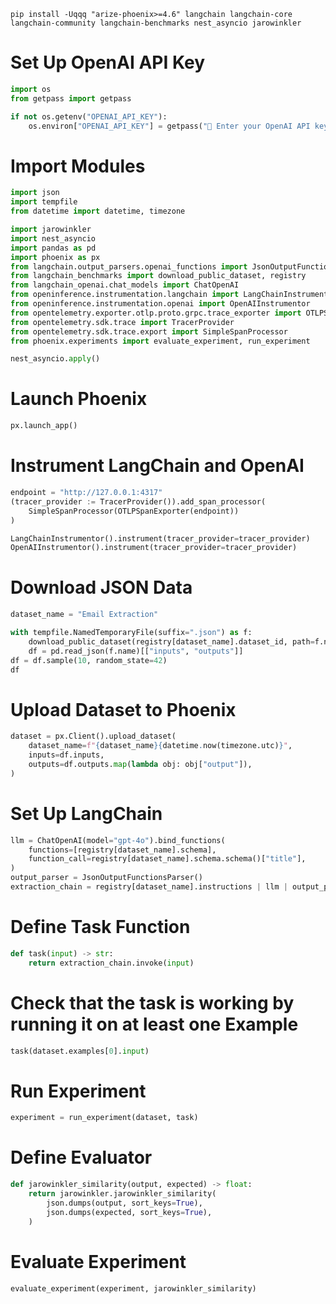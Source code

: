 ```shell
pip install -Uqqq "arize-phoenix>=4.6" langchain langchain-core langchain-community langchain-benchmarks nest_asyncio jarowinkler
```

# Set Up OpenAI API Key


```python
import os
from getpass import getpass

if not os.getenv("OPENAI_API_KEY"):
    os.environ["OPENAI_API_KEY"] = getpass("🔑 Enter your OpenAI API key: ")
```

# Import Modules


```python
import json
import tempfile
from datetime import datetime, timezone

import jarowinkler
import nest_asyncio
import pandas as pd
import phoenix as px
from langchain.output_parsers.openai_functions import JsonOutputFunctionsParser
from langchain_benchmarks import download_public_dataset, registry
from langchain_openai.chat_models import ChatOpenAI
from openinference.instrumentation.langchain import LangChainInstrumentor
from openinference.instrumentation.openai import OpenAIInstrumentor
from opentelemetry.exporter.otlp.proto.grpc.trace_exporter import OTLPSpanExporter
from opentelemetry.sdk.trace import TracerProvider
from opentelemetry.sdk.trace.export import SimpleSpanProcessor
from phoenix.experiments import evaluate_experiment, run_experiment

nest_asyncio.apply()
```

# Launch Phoenix


```python
px.launch_app()
```

# Instrument LangChain and OpenAI


```python
endpoint = "http://127.0.0.1:4317"
(tracer_provider := TracerProvider()).add_span_processor(
    SimpleSpanProcessor(OTLPSpanExporter(endpoint))
)

LangChainInstrumentor().instrument(tracer_provider=tracer_provider)
OpenAIInstrumentor().instrument(tracer_provider=tracer_provider)
```

# Download JSON Data


```python
dataset_name = "Email Extraction"

with tempfile.NamedTemporaryFile(suffix=".json") as f:
    download_public_dataset(registry[dataset_name].dataset_id, path=f.name)
    df = pd.read_json(f.name)[["inputs", "outputs"]]
df = df.sample(10, random_state=42)
df
```

# Upload Dataset to Phoenix


```python
dataset = px.Client().upload_dataset(
    dataset_name=f"{dataset_name}{datetime.now(timezone.utc)}",
    inputs=df.inputs,
    outputs=df.outputs.map(lambda obj: obj["output"]),
)
```

# Set Up LangChain


```python
llm = ChatOpenAI(model="gpt-4o").bind_functions(
    functions=[registry[dataset_name].schema],
    function_call=registry[dataset_name].schema.schema()["title"],
)
output_parser = JsonOutputFunctionsParser()
extraction_chain = registry[dataset_name].instructions | llm | output_parser
```

# Define Task Function


```python
def task(input) -> str:
    return extraction_chain.invoke(input)
```

# Check that the task is working by running it on at least one Example


```python
task(dataset.examples[0].input)
```

# Run Experiment


```python
experiment = run_experiment(dataset, task)
```

# Define Evaluator


```python
def jarowinkler_similarity(output, expected) -> float:
    return jarowinkler.jarowinkler_similarity(
        json.dumps(output, sort_keys=True),
        json.dumps(expected, sort_keys=True),
    )
```

# Evaluate Experiment


```python
evaluate_experiment(experiment, jarowinkler_similarity)
```
